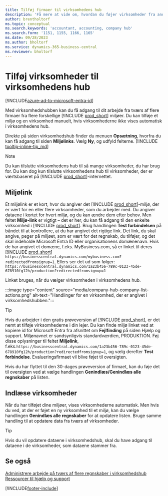 ```yaml
---
title: Tilføj firmaer til virksomhedens hub
description: 'Få mere at vide om, hvordan du føjer virksomheder fra andre Business Central-miljøer til virksomhedens hub, så du kan administrere arbejde på tværs af miljøer.'
author: brentholtorf
ms.topic: conceptual
ms.search.keywords: 'accountant, accounting, company hub'
ms.search.form: '1151, 1155, 1166, 1165'
ms.date: 09/28/2023
ms.author: bholtorf
ms.service: dynamics-365-business-central
ms.reviewer: bholtorf
---
```

# Tilføj virksomheder til virksomhedens hub

[!INCLUDE[azure-ad-to-microsoft-entra-id](~/../shared-content/shared/azure-ad-to-microsoft-entra-id.md)]

Med virksomhedshubben kan du få adgang til dit arbejde fra tværs af flere firmaer fra flere forskellige [!INCLUDE [prod_short](includes/prod_short.md)] miljøer. Du kan tilføje et miljø og en virksomhed manuelt, hvis virksomhederne ikke vises automatisk i virksomhedens hub.  

Direkte på siden virksomhedshub finder du menuen **Opsætning**, hvorfra du kan få adgang til siden **Miljølinks**. Vælg **Ny**, og udfyld felterne. [!INCLUDE [tooltip-inline-tip_md](includes/tooltip-inline-tip_md.md)]  

> [!NOTE]
> Du kan tilslutte virksomhedens hub til så mange virksomheder, du har brug for. Du kan dog kun tilslutte virksomhedens hub til virksomheder, der er værtsbaseret på [!INCLUDE [prod_short](includes/prod_short.md)]-internettet.

## Miljølink

Et miljølink er et kort, hvor du angiver det [!INCLUDE [prod_short](includes/prod_short.md)]-miljø, der er vært for en eller flere virksomheder, som du arbejder med. Du angiver dataene i kortet for hvert miljø, og du kan ændre dem efter behov. Men feltet **Miljø-link** er vigtigt – det er her, du kan få adgang til den enkelte virksomhed i [!INCLUDE [prod_short](includes/prod_short.md)]. Brug handlingen **Test forbindelsen** på båndet til at kontrollere, at du har angivet det rigtige link. Det link, du skal angive, peger på miljøet, som er vært for det regnskab, du tilføjer, og det skal indeholde Microsoft Entra ID eller organisationens domænenavn. Hvis de har angivet et domæne, f.eks. MyBusiness.com, så er linket til deres [!INCLUDE [prod_short](includes/prod_short.md)] ```https://businesscentral.dynamics.com/mybusiness.com?redirectedfromsignup=1```. Ellers ser det ud som følger: ```https://businesscentral.dynamics.com/1a23b456-789c-0123-45de-678910fg12h/production?redirectedfromsignup=1```  

Linket bruges, når du vælger virksomheden i virksomhedens hub.  

:::image type="content" source="media/company-hub-company-list-actions.png" alt-text="Handlinger for en virksomhed, der er angivet i virksomhedshubben.":::

> [!TIP]
> Hvis du arbejder i den gratis prøveversion af [!INCLUDE [prod_short](includes/prod_short.md)], er det nemt at tilføje virksomhederne i din lejer. Du kan finde miljø linket ved at kopiere id for Microsoft Entra fra afsnittet om **Fejlfinding** på siden Hjælp og support. Miljønavnet er sandsynligvis standardværdien, PRODUKTION. Føj disse oplysninger til feltet **Miljølink**, f.eks.```https://businesscentral.dynamics.com/1a23b456-789c-0123-45de-678910fg12h/production?redirectedfromsignup=1```, og vælg derefter **Test forbindelse**. Evalueringsfirmaet vil blive føjet til oversigten.
>
> Hvis du har flyttet til den 30-dages prøveversion af firmaet, kan du føje det til oversigten ved at vælge handlingen **Genindlæs/Genindlæs alle regnskaber** på listen.

## Indlæse virksomheder

Når du har tilføjet dine miljøer, vises virksomhederne automatisk. Men hvis du ved, at der er føjet en ny virksomhed til et miljø, kan du vælge handlingen **Genindlæs alle regnskaber** for at opdatere listen. Bruge samme handling til at opdatere data fra tværs af virksomheder.  

> [!TIP]
> Hvis du vil opdatere dataene i virksomhedshub, skal du have adgang til dataene i de virksomheder, som dataene stammer fra.

## Se også

[Administrere arbejde på tværs af flere regnskaber i virksomhedshub](company-hub.md)  
[Ressourcer til hjælp og support](product-help-and-support.md)  

[!INCLUDE[footer-include](includes/footer-banner.md)]
